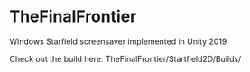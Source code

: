 # TheFinalFrontier
Windows Starfield screensaver implemented in Unity 2019

Check out the build here:
TheFinalFrontier/Startfield2D/Builds/
